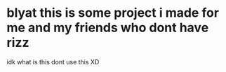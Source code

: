 # blyat this is some project i made for me and my friends who dont have rizz
idk what is this
dont use this XD